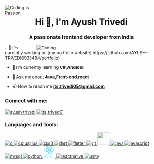 


<img src="https://images.idgesg.net/images/article/2018/10/ai_artificial-intelligence_circuit-board_circuitry_mother-board_nodes_computer-chips-100777423-large.jpg" alt="Coding is Passion" width="100" class="image" align="left">
<h1 align="center">Hi 👋, I'm Ayush Trivedi</h1>
<h3 align="center">A passionate frontend developer from India</h3>
<img src="https://cdn.dribbble.com/users/1059583/screenshots/4171367/coding-freak.gif" alt="Coding" width="400" align="right">
- 🔭 I’m currently working on [my portfolio website](https://github.com/AYUSH-TRIVEDI6936484/portfolio)

- 🌱 I’m currently learning **C#,Android**

- 💬 Ask me about **Java,Front-end,react**

- 📫 How to reach me **its.trivedi05@gmail.com**

<h3 align="left">Connect with me:</h3>
<p align="left">
<a href="https://www.linkedin.com/in/ayush-trivedi-a690a1244/" target="blank"><img align="center" src="https://cdn.jsdelivr.net/npm/simple-icons@3.0.1/icons/linkedin.svg" alt="ayush trivedi" height="30" width="40" /></a>
<a href="https://instagram.com/its_trivedi7" target="blank"><img align="center" src="https://cdn.jsdelivr.net/npm/simple-icons@3.0.1/icons/instagram.svg" alt="its_trivedi7" height="30" width="40" /></a>
</p>

<h3 align="left">Languages and Tools:</h3>
<p align="left"> <a href="https://www.cprogramming.com/" target="_blank" rel="noreferrer"> <img src="https://www.kindpng.com/picc/m/355-3559027_c-programming-language-logo-clipart-png-download-c.png" alt="c" width="40" height="40"/> </a> <a href="https://www.w3schools.com/cpp/" target="_blank" rel="noreferrer"> <img src="https://i.pinimg.com/originals/f0/50/18/f0501813ea932b1676c7e604e47a9de3.png" alt="cplusplus" width="40" height="40"/> </a> <a href="https://www.w3schools.com/css/" target="_blank" rel="noreferrer"> <img src="https://th.bing.com/th/id/OIP.yUIb5S_kj98Eg5tT-Onx1AHaHa?pid=ImgDet&rs=1" alt="css3" width="40" height="40"/> </a> <a href="https://dart.dev" target="_blank" rel="noreferrer"> <img src="https://www.vectorlogo.zone/logos/dartlang/dartlang-icon.svg" alt="dart" width="40" height="40"/> </a> <a href="https://flutter.dev" target="_blank" rel="noreferrer"> <img src="https://www.vectorlogo.zone/logos/flutterio/flutterio-icon.svg" alt="flutter" width="40" height="40"/> </a> <a href="https://git-scm.com/" target="_blank" rel="noreferrer"> <img src="https://www.vectorlogo.zone/logos/git-scm/git-scm-icon.svg" alt="git" width="40" height="40"/> </a> <a href="https://www.w3.org/html/" target="_blank" rel="noreferrer"> <img src="https://th.bing.com/th/id/R.e1d424c4b9be7009dd57ef4e7d58e343?rik=EZ8NO5x85jZ0Vg&riu=http%3a%2f%2f1.bp.blogspot.com%2f-NGHwBncyA68%2fUiMm_8b2ZUI%2fAAAAAAAAAnA%2f17OGXCKI4zE%2fs1600%2fLogo%2bHTML5.JPG&ehk=rnVe3RUksYQ4LMnsZ6Xxyf3F5lkj3Br1Eu6vOVCkYh0%3d&risl=&pid=ImgRaw&r=0" width="40" height="40"/> </a> <a href="https://www.java.com" target="_blank" rel="noreferrer"> <img src="https://webforpc.com/wp-content/uploads/2016/07/java-logo.png" alt="java" width="40" height="40"/> </a> <a href="https://developer.mozilla.org/en-US/docs/Web/JavaScript" target="_blank" rel="noreferrer"> <img src="https://th.bing.com/th/id/R.4a551b06195354db97cc404f842ee8f2?rik=6%2f1x9syROeNyaQ&riu=http%3a%2f%2fseravo.fi%2fuploads%2fseravo%2f2013%2f06%2fJavaScript-logo.png&ehk=fbWYz8eHdiFubrC3FZ5q%2fVVlD5gPKDr5aoTDeayFMCw%3d&risl=&pid=ImgRaw&r=0" alt="javascript" width="40" height="40"/> </a> <a href="https://www.mysql.com/" target="_blank" rel="noreferrer"> <img src="https://logos-download.com/wp-content/uploads/2016/05/MySQL_logo_logotype.png" alt="mysql" width="40" height="40"/> </a> <a href="https://www.python.org" target="_blank" rel="noreferrer"> <img src="https://th.bing.com/th/id/OIP.0HN7zdTXqNd_KPsMvbbVrwAAAA?pid=ImgDet&w=349&h=328&rs=1" alt="python" width="40" height="40"/> </a> <a href="https://reactjs.org/" target="_blank" rel="noreferrer"> <img src="https://raw.githubusercontent.com/devicons/devicon/master/icons/react/react-original-wordmark.svg" alt="react" width="40" height="40"/> </a> <a href="https://reactnative.dev/" target="_blank" rel="noreferrer"> <img src="https://reactnative.dev/img/header_logo.svg" alt="reactnative" width="40" height="40"/> </a> <a href="https://unity.com/" target="_blank" rel="noreferrer"> <img src="https://www.vectorlogo.zone/logos/unity3d/unity3d-icon.svg" alt="unity" width="40" height="40"/> </a> </p>
